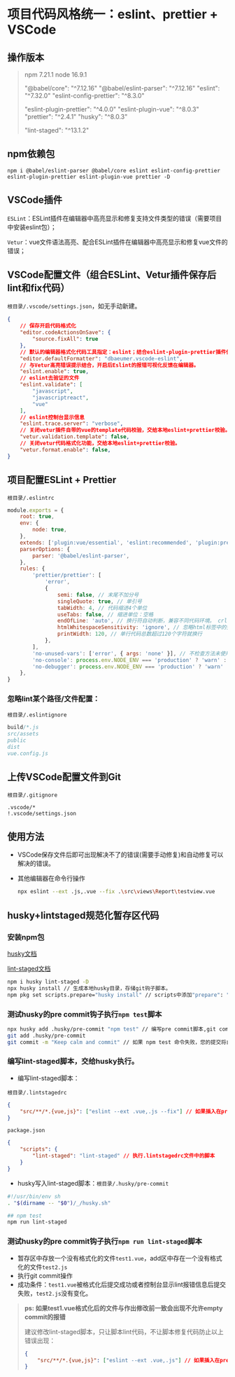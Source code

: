 # 项目代码风格统一：eslint、prettier + VSCode

## 操作版本

> npm 7.21.1  node 16.9.1
>
> "@babel/core": "^7.12.16"  "@babel/eslint-parser": "^7.12.16"  "eslint": "^7.32.0"  "eslint-config-prettier": "^8.3.0"
>
> "eslint-plugin-prettier": "^4.0.0"  "eslint-plugin-vue": "^8.0.3"  "prettier": "^2.4.1"  "husky": "^8.0.3" 
>
> "lint-staged": "^13.1.2" 

## npm依赖包

```
npm i @babel/eslint-parser @babel/core eslint eslint-config-prettier eslint-plugin-prettier eslint-plugin-vue prettier -D
```

## VSCode插件

`ESLint`：ESLint插件在编辑器中高亮显示和修复支持文件类型的错误（需要项目中安装eslint包）；

`Vetur`：vue文件语法高亮、配合ESLint插件在编辑器中高亮显示和修复vue文件的错误；

## VSCode配置文件（组合ESLint、Vetur插件保存后lint和fix代码）

`根目录/.vscode/settings.json`，如无手动新建。

```json
{
    // 保存开启代码格式化
    "editor.codeActionsOnSave": {
        "source.fixAll": true
    },
    // 默认的编辑器格式化代码工具指定：eslint；结合eslint-plugin-prettier插件使用，在保存的时候还会自动调用本地npm包里的prettier的格式化代码命令；
    "editor.defaultFormatter": "dbaeumer.vscode-eslint",
    // 与Vetur高亮错误提示结合，开启后Eslint的报错可视化反馈在编辑器。
    "eslint.enable": true,
    // eslint去验证的文件
    "eslint.validate": [
        "javascript",
        "javascriptreact",
        "vue"
    ],
    // eslint控制台显示信息
    "eslint.trace.server": "verbose",
    // 关闭vetur插件自带的vue的template代码校验，交给本地eslint+prettier校验。
    "vetur.validation.template": false,
    // 关闭vetur代码格式化功能，交给本地eslint+prettier校验。
    "vetur.format.enable": false,
}
```

## 项目配置ESLint + Prettier

`根目录/.eslintrc`

```js
module.exports = {
    root: true,
    env: {
        node: true,
    },
    extends: ['plugin:vue/essential', 'eslint:recommended', 'plugin:prettier/recommended'],
    parserOptions: {
        parser: '@babel/eslint-parser',
    },
    rules: {
        'prettier/prettier': [
            'error',
            {
                semi: false, // 末尾不加分号
                singleQuote: true, // 单引号
                tabWidth: 4, // 代码缩进4个单位
                useTabs: false, // 缩进单位：空格
                endOfLine: 'auto', // 换行符自动判断，兼容不同代码环境。 crlf win lf mac
                htmlWhitespaceSensitivity: 'ignore', // 忽略html标签中的空格存在
                printWidth: 120, // 单行代码总数超过120个字符就换行
            },
        ],
        'no-unused-vars': ['error', { args: 'none' }], // 不检查方法未使用的参数
        'no-console': process.env.NODE_ENV === 'production' ? 'warn' : 'off',
        'no-debugger': process.env.NODE_ENV === 'production' ? 'warn' : 'off',
    },
}
```

### 忽略lint某个路径/文件配置：

`根目录/.eslintignore`

```js
build/*.js
src/assets
public
dist
vue.config.js
```

## 上传VSCode配置文件到Git

`根目录/.gitignore`

```
.vscode/*
!.vscode/settings.json
```

## 使用方法

+ VSCode保存文件后即可出现解决不了的错误(需要手动修复)和自动修复可以解决的错误。

+ 其他编辑器在命令行操作

  ```bash
  npx eslint --ext .js,.vue --fix .\src\views\Report\testview.vue
  ```

## husky+lintstaged规范化暂存区代码

### 安装npm包

[husky文档](https://typicode.github.io/husky/getting-started.html)

[lint-staged文档](https://www.npmjs.com/package/lint-staged)

```bash
npm i husky lint-staged -D
npx husky install // 生成本地husky目录，存储git钩子脚本。
npm pkg set scripts.prepare="husky install" // scripts中添加"prepare": "husky install"
```

### 测试husky的pre commit钩子执行`npm test`脚本

```bash
npx husky add .husky/pre-commit "npm test" // 编写pre commit脚本,git commit提交触发执行`npm test`脚本
git add .husky/pre-commit
git commit -m "Keep calm and commit" // 如果 npm test 命令失败，您的提交将自动中止，代表测试通过。
```

### 编写lint-staged脚本，交给husky执行。

+ 编写lint-staged脚本：

`根目录/.lintstagedrc`

```json
{
    "src/**/*.{vue,js}": ["eslint --ext .vue,.js --fix"] // 如果插入在pre-commit脚本，lintstaged检索暂存区符合src/**/*.{vue,js}条件的文件执行数组中的eslint脚本。
}
```

`package.json`

```json
{
    "scripts": {
        "lint-staged": "lint-staged" // 执行.lintstagedrc文件中的脚本
    }
}
```

+ husky写入lint-staged脚本：`根目录/.husky/pre-commit`

```bash
#!/usr/bin/env sh
. "$(dirname -- "$0")/_/husky.sh"

## npm test
npm run lint-staged
```

### 测试husky的pre commit钩子执行`npm run lint-staged`脚本

+ 暂存区中存放一个没有格式化的文件`test1.vue`，add区中存在一个没有格式化的文件`test2.js`
+ 执行git commit操作
+ 成功条件：`test1.vue`被格式化后提交成功或者控制台显示lint报错信息后提交失败，`test2.js`没有变化。

> **ps: 如果test1.vue格式化后的文件与作出修改前一致会出现不允许empty commit的报错**
>
> 建议修改lint-staged脚本，只让脚本lint代码，不让脚本修复代码防止以上错误出现：
>
> ```json
> {
>     "src/**/*.{vue,js}": ["eslint --ext .vue,.js"] // 如果插入在pre-commit脚本，lintstaged检索暂存区符合src/**/*.{vue,js}条件的文件执行数组中的eslint脚本。
> }
> ```
>
> 
